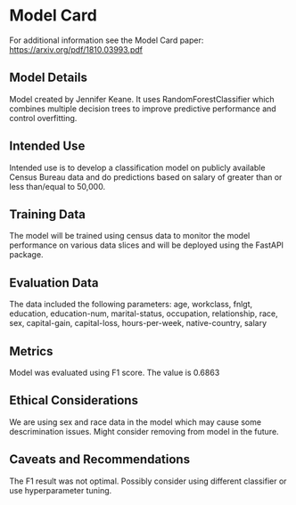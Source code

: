# Model Card

For additional information see the Model Card paper: https://arxiv.org/pdf/1810.03993.pdf

## Model Details
Model created by Jennifer Keane. It uses RandomForestClassifier which combines multiple decision trees to improve predictive performance and control overfitting. 

## Intended Use
Intended use is to develop a classification model on publicly available Census Bureau data and do predictions based on salary of greater than or less than/equal to 50,000.

## Training Data
The model will be trained using census data to monitor the model performance on various data slices and will be deployed using the FastAPI package.

## Evaluation Data
The data included the following parameters: age, workclass, fnlgt,	education, education-num, marital-status, occupation,	relationship, race,	sex, capital-gain, capital-loss, hours-per-week, native-country, salary

## Metrics
Model was evaluated using F1 score.  The value is 0.6863

## Ethical Considerations
We are using sex and race data in the model which may cause some descrimination issues.  Might consider removing from model in the future.

## Caveats and Recommendations
The F1 result was not optimal.  Possibly consider using different classifier or use hyperparameter tuning.
